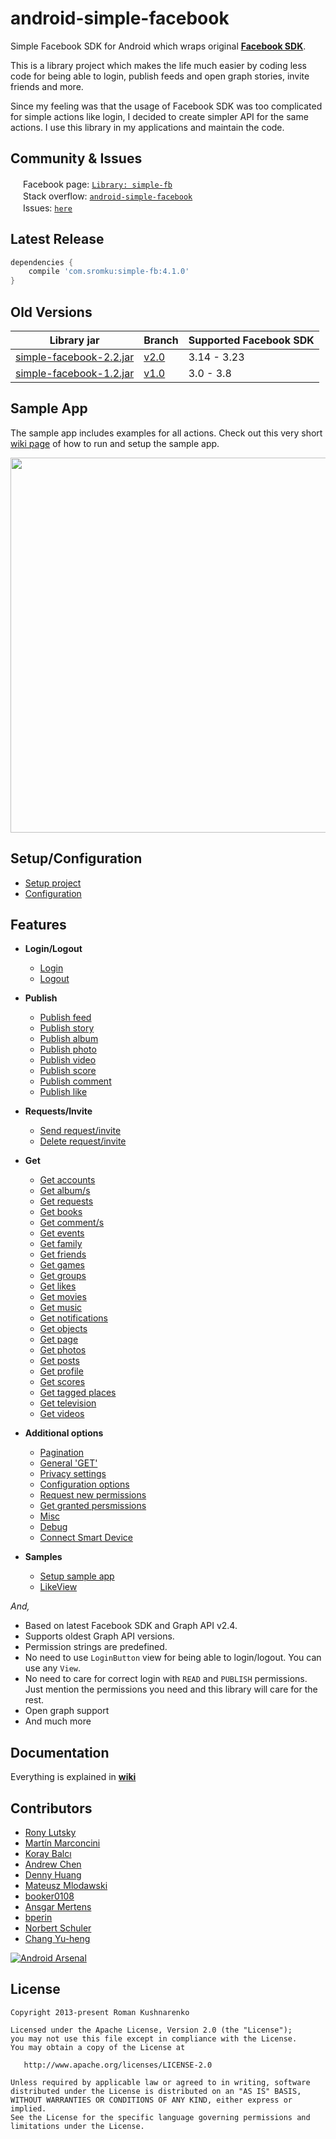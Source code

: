 android-simple-facebook
=======================

Simple Facebook SDK for Android which wraps original [**Facebook SDK**](https://github.com/facebook/facebook-android-sdk). <br>

This is a library project which makes the life much easier by coding less code for being able to login, publish feeds and open graph stories, invite friends and more. 

Since my feeling was that the usage of Facebook SDK was too complicated for simple actions like login, I decided to create simpler API for the same actions. I use this library in my applications and maintain the code.

## Community & Issues

<img src="https://fbstatic-a.akamaihd.net/rsrc.php/yl/r/H3nktOa7ZMg.ico" height="16" width="16"/> Facebook page: [`Library: simple-fb`](https://www.facebook.com/pages/Library-simple-fb/1501124800143936)<br>
<img src="http://stackoverflow.com/content/stackoverflow/img/apple-touch-icon.png" height="16" width="16"/> Stack overflow: [`android-simple-facebook`](http://stackoverflow.com/tags/android-simple-facebook/info)<br>
<img src="https://assets-cdn.github.com/favicon.ico" height="16" width="16"/> Issues: [`here`](https://github.com/sromku/android-simple-facebook/issues)

## Latest Release
``` gradle
dependencies {
    compile 'com.sromku:simple-fb:4.1.0'
}
```

## Old Versions
Library jar | Branch | Supported Facebook SDK
------------|--------|------------------------
[simple-facebook-2.2.jar](https://github.com/sromku/android-simple-facebook/releases/download/2.2/simple.facebook-2.2.jar) | [v2.0](https://github.com/sromku/android-simple-facebook) | 3.14 - 3.23 
[simple-facebook-1.2.jar](https://github.com/sromku/android-simple-facebook/releases/download/1.2/simple.facebook.jar) | [v1.0](https://github.com/sromku/android-simple-facebook/tree/v1.0) | 3.0 - 3.8

## Sample App
The sample app includes examples for all actions. Check out this very short [wiki page](https://github.com/sromku/android-simple-facebook/wiki/Sample-App) of how to run and setup the sample app.

<img src="https://github.com/sromku/android-simple-facebook/wiki/images/sample-app.png" width="600"/>

## Setup/Configuration

- [Setup project](https://github.com/sromku/android-simple-facebook/wiki/Setup-project)
- [Configuration](https://github.com/sromku/android-simple-facebook/wiki/Configuration)

## Features
* **Login/Logout**
	- [Login](https://github.com/sromku/android-simple-facebook/wiki/Login)
	- [Logout](https://github.com/sromku/android-simple-facebook/wiki/Logout)

* **Publish**
	- [Publish feed](https://github.com/sromku/android-simple-facebook/wiki/Publish-feed)
	- [Publish story](https://github.com/sromku/android-simple-facebook/wiki/Publish-story)
	- [Publish album](https://github.com/sromku/android-simple-facebook/wiki/Publish-album)
	- [Publish photo](https://github.com/sromku/android-simple-facebook/wiki/Publish-photo)
	- [Publish video](https://github.com/sromku/android-simple-facebook/wiki/Publish-video)
	- [Publish score](https://github.com/sromku/android-simple-facebook/wiki/Publish-score)
    - [Publish comment](https://github.com/sromku/android-simple-facebook/wiki/Publish-comment)
    - [Publish like](https://github.com/sromku/android-simple-facebook/wiki/Publish-like)

* **Requests/Invite**
	- [Send request/invite](https://github.com/sromku/android-simple-facebook/wiki/Send-request)
	- [Delete request/invite](https://github.com/sromku/android-simple-facebook/wiki/Delete-request)

* **Get**
	- [Get accounts](https://github.com/sromku/android-simple-facebook/wiki/Get-accounts)
	- [Get album/s](https://github.com/sromku/android-simple-facebook/wiki/Get-albums)
	- [Get requests](https://github.com/sromku/android-simple-facebook/wiki/Get-requests)
	- [Get books](https://github.com/sromku/android-simple-facebook/wiki/Get-books)
	- [Get comment/s](https://github.com/sromku/android-simple-facebook/wiki/Get-comments)
	- [Get events](https://github.com/sromku/android-simple-facebook/wiki/Get-events)
	- [Get family](https://github.com/sromku/android-simple-facebook/wiki/Get-family)
	- [Get friends](https://github.com/sromku/android-simple-facebook/wiki/Get-friends)
	- [Get games](https://github.com/sromku/android-simple-facebook/wiki/Get-games)
	- [Get groups](https://github.com/sromku/android-simple-facebook/wiki/Get-groups)
	- [Get likes](https://github.com/sromku/android-simple-facebook/wiki/Get-likes)
	- [Get movies](https://github.com/sromku/android-simple-facebook/wiki/Get-movies)
	- [Get music](https://github.com/sromku/android-simple-facebook/wiki/Get-music)
	- [Get notifications](https://github.com/sromku/android-simple-facebook/wiki/Get-notifications)
	- [Get objects](https://github.com/sromku/android-simple-facebook/wiki/Get-objects)
	- [Get page](https://github.com/sromku/android-simple-facebook/wiki/Get-page)
	- [Get photos](https://github.com/sromku/android-simple-facebook/wiki/Get-photos)
	- [Get posts](https://github.com/sromku/android-simple-facebook/wiki/Get-posts)
	- [Get profile](https://github.com/sromku/android-simple-facebook/wiki/Get-profile)
	- [Get scores](https://github.com/sromku/android-simple-facebook/wiki/Get-scores)
	- [Get tagged places](https://github.com/sromku/android-simple-facebook/wiki/Get-tagged-places)
	- [Get television](https://github.com/sromku/android-simple-facebook/wiki/Get-television)
	- [Get videos](https://github.com/sromku/android-simple-facebook/wiki/Get-videos)

* **Additional options**
	- [Pagination](https://github.com/sromku/android-simple-facebook/wiki/Pagination)
	- [General 'GET'](https://github.com/sromku/android-simple-facebook/wiki/General-get)
	- [Privacy settings](https://github.com/sromku/android-simple-facebook/wiki/Privacy-settings)
	- [Configuration options](https://github.com/sromku/android-simple-facebook/wiki/Configuration-options)
	- [Request new permissions](https://github.com/sromku/android-simple-facebook/wiki/Request-new-permissions)
	- [Get granted persmissions](https://github.com/sromku/android-simple-facebook/wiki/Get-granted-persmissions)
	- [Misc](https://github.com/sromku/android-simple-facebook/wiki/Misc)
	- [Debug](https://github.com/sromku/android-simple-facebook/wiki/Debug)
	- [Connect Smart Device](https://github.com/sromku/android-simple-facebook/wiki/Connect-smart-device)

* **Samples**
    - [Setup sample app](https://github.com/sromku/android-simple-facebook/wiki/Sample-App)
	- [LikeView](https://github.com/sromku/android-simple-facebook/wiki/LikeView)

*And,*
* Based on latest Facebook SDK and Graph API v2.4.
* Supports oldest Graph API versions.
* Permission strings are predefined.
* No need to use `LoginButton` view for being able to login/logout. You can use any `View`.
* No need to care for correct login with `READ` and `PUBLISH` permissions. Just mention the permissions you need and this library will care for the rest.
* Open graph support
* And much more

## Documentation
Everything is explained in [**wiki**](https://github.com/sromku/android-simple-facebook/wiki)

## Contributors


- [Rony Lutsky](https://github.com/ronlut)
- [Martín Marconcini](https://github.com/Gryzor)
- [Koray Balcı](https://github.com/koraybalci)
- [Andrew Chen](https://github.com/yongjhih)
- [Denny Huang](https://github.com/denny0223)
- [Mateusz Mlodawski](https://github.com/MateuszMlodawski)
- [booker0108](https://github.com/booker0108)
- [Ansgar Mertens](https://github.com/ansgarm)
- [bperin](https://github.com/bperin)
- [Norbert Schuler](https://github.com/norbertschuler)
- [Chang Yu-heng](https://github.com/changyuheng)

[![Android Arsenal](https://img.shields.io/badge/Android%20Arsenal-android--simple--facebook-brightgreen.svg?style=flat)](https://android-arsenal.com/details/1/949)

## License

    Copyright 2013-present Roman Kushnarenko

    Licensed under the Apache License, Version 2.0 (the "License");
    you may not use this file except in compliance with the License.
    You may obtain a copy of the License at

       http://www.apache.org/licenses/LICENSE-2.0

    Unless required by applicable law or agreed to in writing, software
    distributed under the License is distributed on an "AS IS" BASIS,
    WITHOUT WARRANTIES OR CONDITIONS OF ANY KIND, either express or implied.
    See the License for the specific language governing permissions and
    limitations under the License.

